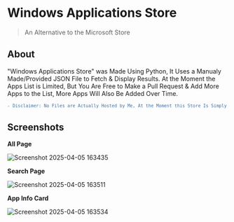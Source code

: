 # Windows Applications Store
> An Alternative to the Microsoft Store

## About

"Windows Applications Store" was Made Using Python, It Uses a Manualy Made/Provided JSON File to Fetch & Display Results. At the Moment the Apps List is Limited, But You Are Free to Make a Pull Request & Add More Apps to the List, More Apps Will Also Be Added Over Time. 

<sub>

```diff
- Disclaimer: No Files are Actually Hosted by Me, At the Moment this Store Is Simply a Database to Display Apps And A Few Sources To Download them From, Hopefully Sometime In The Future I Will Be Able to Host the Files to Download.
```
</sub>

## Screenshots

<b> All Page </b>

![Screenshot 2025-04-05 163435](https://github.com/user-attachments/assets/397e9b11-8066-48a4-8d48-3b2c34fa7a88)

<b> Search Page </b>

![Screenshot 2025-04-05 163511](https://github.com/user-attachments/assets/bc9acf6d-dd52-413a-8f56-51d430b7994b)

<b> App Info Card </b>

![Screenshot 2025-04-05 163534](https://github.com/user-attachments/assets/f10b5e4b-2b11-4d02-9226-611d154a6e5f)
